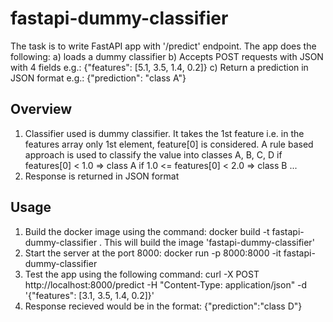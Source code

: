 # fastapi-dummy-classifier
The task is to write FastAPI app with '/predict' endpoint. The app does the following:
a) loads a dummy classifier
b) Accepts POST requests with JSON with 4 fields e.g.: {"features": [5.1, 3.5, 1.4, 0.2]}
c) Return a prediction in JSON format e.g.: {"prediction": "class A"}

## Overview
1. Classifier used is dummy classifier. It takes the 1st feature i.e. in the features array only 1st element, feature[0]
   is considered. A rule based approach is used to classify the value into classes A, B, C, D
   if features[0] < 1.0 => class A
   if 1.0 <= features[0] < 2.0 => class B
   ...
2. Response is returned in JSON format

## Usage
1. Build the docker image using the command:
   docker build -t fastapi-dummy-classifier .
   This will build the image 'fastapi-dummy-classifier'
2. Start the server at the port 8000:
   docker run -p 8000:8000 -it fastapi-dummy-classifier
3. Test the app using the following command:
    curl -X POST http://localhost:8000/predict -H "Content-Type: application/json" -d '{"features": [3.1, 3.5, 1.4, 0.2]}'
4. Response recieved would be in the format:
   {"prediction":"class D"}
